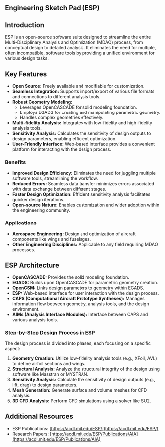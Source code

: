 ## Engineering Sketch Pad (ESP)

## **Introduction**

ESP is an open-source software suite designed to streamline the entire Multi-Disciplinary Analysis and Optimization (MDAO) process, from conceptual design to detailed analysis. It eliminates the need for multiple, often incompatible, software tools by providing a unified environment for various design tasks.

## **Key Features**

* **Open Source:** Freely available and modifiable for customization.
* **Seamless Integration:** Supports import/export of various file formats and connections to different analysis tools.
* **Robust Geometry Modeling:**
    * Leverages OpenCASCADE for solid modeling foundation.
    * Employs EGADS for creating and manipulating parametric geometry.
    * Handles complex geometries effectively.
* **Multi-fidelity Analysis:** Integrates with low-fidelity and high-fidelity analysis tools.
* **Sensitivity Analysis:** Calculates the sensitivity of design outputs to design parameters, enabling efficient optimization.
* **User-Friendly Interface:** Web-based interface provides a convenient platform for interacting with the design process.

### **Benefits**

* **Improved Design Efficiency:** Eliminates the need for juggling multiple software tools, streamlining the workflow.
* **Reduced Errors:** Seamless data transfer minimizes errors associated with data exchange between different stages.
* **Faster Design Optimization:** Efficient sensitivity analysis facilitates quicker design iterations.
* **Open-source Nature:** Enables customization and wider adoption within the engineering community.

### **Applications**

* **Aerospace Engineering:** Design and optimization of aircraft components like wings and fuselages.
* **Other Engineering Disciplines:** Applicable to any field requiring MDAO processes.

## **ESP Architecture**

* **OpenCASCADE:** Provides the solid modeling foundation.
* **EGADS:** Builds upon OpenCASCADE for parametric geometry creation.
* **OpenCSM:** Links design parameters to geometry within EGADS.
* **ESP:** Web-based interface for user interaction with the design process.
* **CAPS (Computational Aircraft Prototype Syntheses):** Manages information flow between geometry, analysis tools, and the design environment.
* **AIMs (Analysis Interface Modules):** Interface between CAPS and various analysis tools.

### **Step-by-Step Design Process in ESP**

The design process is divided into phases, each focusing on a specific aspect:

1. **Geometry Creation:** Utilize low-fidelity analysis tools (e.g., XFoil, AVL) to define airfoil sections and wings.
2. **Structural Analysis:** Analyze the structural integrity of the design using software like Masstran or MYSTRAN.
3. **Sensitivity Analysis:** Calculate the sensitivity of design outputs (e.g., lift, drag) to design parameters.
4. **Mesh Generation:** Generate surface and volume meshes for CFD analysis.
5. **3D CFD Analysis:** Perform CFD simulations using a solver like SU2.

## **Additional Resources**

* ESP Publications: [https://acdl.mit.edu/ESP/](https://acdl.mit.edu/ESP/)
* Research Papers: [https://acdl.mit.edu/ESP/Publications/AIA](https://acdl.mit.edu/ESP/Publications/AIA)

